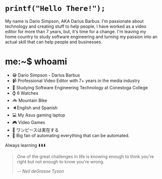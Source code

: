# `printf("Hello There!");`


My name is Dario Simpson, AKA Darius Barbus. I'm passionate about technology and creating stuff to help people, I have worked as a video editor for more than 7 years, but, it's time for a change. I'm leaving my home country to study software  engineering and turning my passion into an actual skill that can help people and businesses.


# me:~$ whoami
- 😁 Dario Simpson - Darius Barbus
- 📹 Professional Video Editor with 7+ years in the media industry
- 🏫 Studying Software Engineering Technology at Conestoga College
- ⌚ 6 Watches
- 🚲 Mountain Bike 
- 🔈English and Spanish
- 💻 My Asus gaming laptop
- 🎮 Video Games
- 🍖 ワンピースは実在する
- 🚀 Big fan of automating everything that can be automated.

Always learning ⬇️⬇️⬇️
> One of the great challenges in life is knowing enough to think you're right but not enough to know you're wrong.
>
> -- <cite>Neil deGrasse Tyson</cite>
